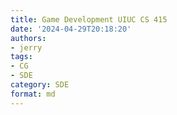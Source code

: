 ```yaml
---
title: Game Development UIUC CS 415
date: '2024-04-29T20:18:20'
authors:
- jerry
tags:
- CG
- SDE
category: SDE
format: md
---
```

<!-- 
# Animation

## Geometric Transformations

The geometry of a mesh is defined by the vertex set
Applying a transformation to a mesh means transforming each vertex location
Simple transformations can be accomplished by multiplying a matrix times the vertex location
- Rotation
- Scale
- Translation
$$
\begin{bmatrix}
d & e & f & a \\
g & h & i & b \\
j & k & l & c \\
0 & 0 & 0 & 1
\end{bmatrix}
\begin{bmatrix}
x \\
y \\
z \\
1
\end{bmatrix}
$$

3 dimensional transformations are implemented as a 4x4 matrix
- We express the 3D position of a point using homogeneous coordinates…add a fourth w coordinate
- Each 3D position (x,y,z) corresponds to a homogeneous point (x,y,z,1)

### 3-D Affine Transformations
General Form (with homogeneous coordinates)
$$
\begin{bmatrix}
d & e & f & a \\
g & h & i & b \\
j & k & l & c \\
0 & 0 & 0 & 1
\end{bmatrix}
\begin{bmatrix}
x \\
y \\
z \\
1
\end{bmatrix}
=
\begin{bmatrix}
dx + ey + fz + a \\
gx + hy + iz + b \\
jx + ky + lz + c \\
1
\end{bmatrix}
$$


### Translation
$$
\mathbf{T}(\mathbf{t}) = \mathbf{T}(t_x, t_y, t_z) =
\begin{bmatrix}
1 & 0 & 0 & t_x \\
0 & 1 & 0 & t_y \\
0 & 0 & 1 & t_z \\
0 & 0 & 0 & 1
\end{bmatrix}
$$

![](./CS415/w10.10.png)
The inverse of a translation matrix is $T^{−1}(t) = T(−t)$, that is, the vector t is negated.

### Scale
![](./CS415/w10.11.png)

### 2-D Rotations: It’s Not Magic
![](./CS415/w10.12.png)Real-Time Rendering, Fourth Edition (Page 60).

### 3-D Rotations
About x-axis
- rotates y to z

$$
\mathbf{R}_x(\phi) = 
\begin{bmatrix}
1 & 0 & 0 & 0 \\
0 & \cos \phi & -\sin \phi & 0 \\
0 & \sin \phi & \cos \phi & 0 \\
0 & 0 & 0 & 1
\end{bmatrix}
$$

About y-axis
- rotates z to x

$$
\mathbf{R}_y(\phi) = 
\begin{bmatrix}
\cos \phi & 0 & \sin \phi & 0 \\
0 & 1 & 0 & 0 \\
-\sin \phi & 0 & \cos \phi & 0 \\
0 & 0 & 0 & 1
\end{bmatrix}
$$

About z-axis
- rotates x to y

$$
\mathbf{R}_z(\phi) = 
\begin{bmatrix}
\cos \phi & -\sin \phi & 0 & 0 \\
\sin \phi & \cos \phi & 0 & 0 \\
0 & 0 & 1 & 0 \\
0 & 0 & 0 & 1
\end{bmatrix}
$$

Rotations do not commute!
- Rotation is around the origin
- To rotate around a point p we have to: translate p to origin, rotate, translate back to p
- Example:![](./CS415/w10.14.png)

### Concatenating Transformations
You can execute a sequence of transformations using a single matrix 
$$M_{n} M_{n-1} ... M_2 M_1 p = Mp$$

Just compute the product of the transformation matrices
Important $M_1$ is applied first then $M_2$ and so on
- **Modeling transformation**: model is sized, placed and oriented in the virtual world 
$$ C = TRS $$ 
$$ TRSp = T(R(Sp)) $$

### Non-Commutativity Example
![](./CS415/w10.15.png)
It generally holds that $MN != NM$, for arbitrary matrices $M$ and $N$.

### Use in Rigging
>3D rigging is the process of creating a skeleton for a 3D model so it can move. Most commonly, characters are rigged before they are animated because if a character model doesn't have a rig, they can't be deformed and moved around.

Each joint has a transformation associated with it
The rigging skeleton generates a tree of transformations
So, fingers are transformed a concatenated transform
Product of matrices from the chest to shoulder to elbow to wrist, etc.








## Orientation: Euler Angles
### Instancing
Vegetation instancing. 
All objects the same color in the lower image are rendered in a single draw call.
You render the same number of triangles as non-instancing…
So why is instancing more performant than using more meshes?

### Animation and Orientation
Interpolation is used to generate in-between frames from keyframes
At a minimum this means interpolating position and orientation of a model 
So…how can we represent orientation?

### Orientation
A model has an initial geometry (from the artist)
Changing that orientation requires rotation
How about just using a single rotation matrix?

Consider a 2D example
- Starting rotation is 90 degree clockwise
- Ending rotation is 90 degree counter-clockwise
- Doing element-by-element linear interpolation to get intermediate rotation
$$
\frac{1}{2}
\begin{bmatrix}
0 & 1 \\
-1 & 0
\end{bmatrix}
+
\frac{1}{2}
\begin{bmatrix}
0 & -1 \\
1 & 0
\end{bmatrix}
=
\begin{bmatrix}
0 & 0 \\
0 & 0
\end{bmatrix}
$$

- Does this make sense? Should we have expected something different?

#### Euler Angles
We can record an orientation as
- Three rotations
- Each rotation is around a principal axis
- Example: $$
\mathbf{E}(h, p, r) = \mathbf{R}_z(r) \mathbf{R}_x(p) \mathbf{R}_y(h)
$$

- This not only option
    - 24 different possible orders one could use
- Also, people use different terminology
    - e.g. “yaw” instead of “head”
    - Also which axis corresponds to a name is not standardized

![](./CS415/w10.3.png)

**The Good Part:**
- Three Euler angles can be used to specify arbitrary object orientation
    - i.e. any orientation we want can be achieved with these 3 rotations
- Euler angles are used in a lot of applications…they are believed to be intuitive
- They are compact…requiring only 3 numbers 
- Easily converted into a single rotation matrix

**The Problematic Parts:**
Are they really intuitive?
![](./CS415/w10.4.png)
Each rotation is given in a new coordinate system
Plus, different triples can be used to generate the same orientation

#### Gimbal Lock
环架锁定（Gimbal lock），也称为万向锁，是使用动态欧拉角表示三维物体的旋转时会出现的问题。
Airplane orientation
- $$R_z(roll) R_x(pitch) R_y(yaw)$$
- Two axes have collapsed onto each other
- Think about this from a user-interface perspective

Imagine you have 3 dials…one for each angle
What action caused the orientation you see?
What happens when z dial is moved now?
What problem could this cause for someone playing a game with this interface? ![](./CS415/w10.5.png)

When the `middle` rotation is a 90 or -90 rotation, we generate gimbal lock
In this example, gimbal lock occurs when a 90 degree turn around axis Z is made
Both X and Y rotations are now performed around the same axis
![](./CS415/w10.6.png)

Is Gimbal Lock that Important?
>“In the video game industry there has been some back-and-forth battles about whether this problem is crucial. In an FPS game, the avatar is usually not allowed to pitch his head all the way to ±π/2, thereby avoiding this problem. In VR, it happens all the time that a user could pitch her head straight up or down. The kinematic singularity often causes the viewpoint to spin uncontrollably…”
-- Virtual Reality by Lavalle Section 3.3

#### Interpolation
Could linearly interpolate between each angle in a start pose and end pose to generate intermediate poses
- This doesn’t work well

It treats rotations as if they were independent of each other and completely ignores the effect they have on each other
- Can result in jerky, unnatural movement





## Orientation: Quaternions 四元数
- Alternative way of encoding orientation
- Game industry standard
- Both Unity and Unreal use them
- User interface may still use Euler Angles
    - Converted to quaternions under the hood

- Developed by Sir William Rowan Hamilton [1843]
- Quaternions are 4-D complex numbers with one real axis and three imaginary axes: $i,j,k$
$$q = q_0 + iq_1 + jq_2 + kq_3$$

- Introduced to Computer Graphics by Shoemake [1985]
- Given an angle and axis, easy to convert to and from quaternion
    - Euler angle conversion to and from arbitrary axis and angle difficult
- Quaternions allow stable and constant interpolation of orientations
    - Cannot be done easily with Euler angles

### Unit Quaternions
For convenience, we will use only unit length quaternions
$$|q| = \sqrt{q_0^2 + q_1^2 + q_2^2 + q_3^2} = 1$$
- These correspond to the set of 4D vectors 
- They form the ‘surface’ of a 4D hypersphere of radius 1

### Quaternions as Rotations
A quaternion can represent a rotation by angle θ around a unit vector a:
$$\pmb{q} = [ cos \frac{\theta}{2} \quad  a_x sin \frac{\theta}{2} \quad  a_y sin \frac{\theta}{2} \quad a_z sin \frac{\theta}{2} ]$$
or
$$\pmb{q} = \langle  cos \frac{\theta}{2} \quad \pmb{a} sin \frac{\theta}{2} \rangle $$
If $\pmb{a}$ is unit length, then $\pmb{q}$ will be also

### Rotation using Quaternions

- Let $q = \cos\left(\frac{\theta}{2}\right) + \sin\left(\frac{\theta}{2}\right) \mathbf{u}$ be a unit quaternion: $|q| = |\mathbf{u}| = 1$
- Let point $\mathbf{p} = (x,y,z) = xi + yj + zk$
- Then the product $q \mathbf{p} q^{-1}$ rotates the point $\mathbf{p}$ about axis $\mathbf{u}$ by angle $\theta$
- Inverse of a unit quaternion is its *conjugate*
  - ...just negate the imaginary part
- $q^{-1} = \left(\cos\left(\frac{\theta}{2}\right) + \sin\left(\frac{\theta}{2}\right) \mathbf{u}\right)^{-1} = \cos\left(-\frac{\theta}{2}\right) + \sin\left(-\frac{\theta}{2}\right) \mathbf{u} = \cos\left(\frac{\theta}{2}\right) - \sin\left(\frac{\theta}{2}\right) \mathbf{u}$
- Composition of rotations $q_{12} = q_1 q_2 \neq q_2 q_1$

### Quaternion to Matrix
To convert a quaternion to a rotation matrix:
$$
\begin{bmatrix}
1 - 2q_2^2 - 2q_3^2 & 2q_1q_2 + 2q_0q_3 & 2q_1q_3 - 2q_0q_2 \\
2q_1q_2 - 2q_0q_3 & 1 - 2q_1^2 - 2q_3^2 & 2q_2q_3 + 2q_0q_1 \\
2q_1q_3 + 2q_0q_2 & 2q_2q_3 - 2q_0q_1 & 1 - 2q_1^2 - 2q_2^2
\end{bmatrix}
$$

### Matrix to Quaternion

Matrix to quaternion is not hard
- it involves a few 'if' statements,
- a square root,
- three divisions,
- and some other stuff

`tr(M)` is the trace
- sum of the diagonal elements

\[
q_0 = \frac{1}{2} \sqrt{tr(M)}
\]

\[
q_1 = \frac{m_{21} - m_{12}}{4q_0}
\]

\[
q_2 = \frac{m_{02} - m_{20}}{4q_0}
\]

\[
q_3 = \frac{m_{10} - m_{01}}{4q_0}
\]

> This assumes $ M $ is a 4x4 homogeneous rotation matrix...so the diagonal ends with a 1

### Quaternion Dot Products
The dot product of two quaternions:

$$
\mathbf{p} \cdot \mathbf{q} = p_0q_0 + p_1q_1 + p_2q_2 + p_3q_3 = |\mathbf{p}||\mathbf{q}|\cos\phi
$$

The angle between two quaternions in 4D space is `half` the angle one would need to rotate from one orientation to the other in 3D space.

### Quaternion Multiplication

We can perform multiplication on quaternions
- we expand them into their complex number form

$$
\mathbf{q} = q_0 + iq_1 + jq_2 + kq_3
$$

If $ \mathbf{q}=(s,\mathbf{v}) $ represents a rotation and $\mathbf{q'=}(s',\mathbf{v}') $represents a rotation,
$\mathbf{qq'}$ represents $\mathbf{q}$ rotated by $\mathbf{q'}$

This follows very similar rules as matrix multiplication (i.e., non-commutative)

$$
\mathbf{qq'} = (q_0 + iq_1 + jq_2 + kq_3)(q_0' + iq_1' + jq_2' + kq_3') 
$$
$$
= \langle ss' - \mathbf{v} \times \mathbf{v}', s\mathbf{v}' + s'\mathbf{v} + \mathbf{v} \times \mathbf{v}' \rangle
$$

> It's just like multiplying 2 rotation matrices together...

Two unit quaternions multiplied together results in another unit quaternion
This corresponds to the same property of complex numbers
Remember(?) multiplication by complex numbers is like a rotation in the complex plane
Quaternions extend the planar rotations of complex numbers to 3D rotations in space

### Linear Interpolation


- If we want to do a linear interpolation between two points **a** and **b** in normal space:

$$
\text{Lerp}(t, \mathbf{a}, \mathbf{b}) = (1-t)\mathbf{a} + t\mathbf{b}
$$

where $t$ ranges from 0 to 1.

- Note that the Lerp operation can be thought of as a weighted average (convex).

- We could also write it in its additive blend form:

$$
\text{Lerp}(t, \mathbf{a}, \mathbf{b}) = \mathbf{a} + t(\mathbf{b}-\mathbf{a})
$$

### Spherical Linear Interpolation
- If we want to interpolate between two points on a sphere (or hypersphere), we do not just want to Lerp between them
- Instead, we will travel across the surface of the sphere by following a ‘great arc’
![](./CS415/w10.7.png)



- The spherical linear interpolation of two unit quaternions **a** and **b** is:

$$
\text{Slerp}(t, \mathbf{a}, \mathbf{b}) = \frac{\sin((1-t)\theta)}{\sin \theta}\mathbf{a} + \frac{\sin(t\theta)}{\sin \theta}\mathbf{b}
$$

where:
- $\theta = \cos^{-1}(\mathbf{a} \cdot \mathbf{b})$

### Quaternion Interpolation
![](./CS415/w10.8.png)
- Useful for animating objects between two poses
- Not useful for all camera orientations
  - up vector can become tilted and annoy viewers
  - depends on application
- Interpolated path through SLERP rotates
  - around a fixed axis
  - at a constant speed
  - so, no acceleration

If we want to interpolate through a series of orientations $\mathbf{q_1}, \mathbf{q_2}, \ldots, \mathbf{q_n}$, is SLERP a good choice?

### Chained Quaternion Interpolation

>When more than two orientations, say $$ q_0, q_1, ..., q_{n-1}$$, are available, and we want to interpolate from $$ q_0 $$ to $$ q_1 $$ to $$ q_2 $$, and so on until $$ q_{n-1} $$, SLERP can be used in a straightforward fashion. However, using $$ q_{i-1} $$ and $$ q_i $$ as arguments to SLERP, and then $$ q_i $$ and $$ q_{i+1} $$ as subsequent arguments, can cause sudden jerks to appear in the orientation.

- **Can smooth the path by using a spherical curve instead of a straight line**

>A better way to interpolate is to use some sort of spline. We introduce quaternions $$ \hat{a}_i $$ and $$ \hat{a}_{i+1} $$ between $$ q_i $$ and $$ q_{i+1} $$. Spherical cubic interpolation can be defined within the set of quaternions $$ q_i, \hat{a}_i, \hat{a}_{i+1}, $$ and $$ q_{i+1} $$. Surprisingly, these extra quaternions are computed as shown below:

$$
\hat{a}_i = q_i \exp\left(\frac{\log(q_{i-1}^{-1} q_i) + \log(q_i^{-1} q_{i+1})}{4}\right)
$$

The interpolation function, **SQUAD** (Spherical Quadrangle Interpolation), is defined as:

$$
\text{squad}(q_i, q_{i+1}, \hat{a}_i, \hat{a}_{i+1}, t) = \text{slerp}(\text{slerp}(q_i, q_{i+1}, t), \text{slerp}(\hat{a}_i, \hat{a}_{i+1}, t), 2t(1 - t))
$$

This approach allows for a smooth transition between quaternions, minimizing abrupt changes in orientation.

### Interpolating Quaternions: The Hack
Interpolating quaternions should be done on the surface of a 3D unit sphere embedded in 4D space. 
However, much simpler interpolation along a 4D straight line (open circles) followed by reprojection of the results onto the sphere (black circles) is often sufficient.
![](./CS415/w10.9.png)



### T/F
- (T) Any orientation expressed as a quaternion can be expressed using Euler angles.
- (T) An Euler angle representation of an orientation uses less data than a quaternion representation.
- (F) The three axes used for the Euler angle representation must be unique. For example, using the X axis, then the Y axis and then the X axis would not work.
- (T) Changing the order of rotation can affect the result. For example, switching from an XYZ order to a YXZ order may change the orientation even if the three angles remain the same.



# Game Physics

## Simple Physics Engine

### The Timestep
How does the timestep effect the accuracy of the engine?
How would you see that error in a game?
Timestep in games uses wall-clock time (sometimes a scaled version)
- Also related to framerate

If the physics timestep is tied to the framerate, what can happen?

### UE Substepping
In UE look at Project Settings > Engine > Physics
- Substepping creates a degree of framerate independence for physics
- When framerate drops, Unreal will add extra physics iterations
- Physics timestep will not exceed the max delta time

## Collision Detection

### Bounding Volumes
AABB=Axis Aligned Bounding Box 
OOBB = Object-Oriented Bounding Box 
BVH = Bounding Volume Hierarchy

### BVH Construction
Can be constructed top down:
1. Compute bounding volume enclosing all of the geometry
2. Split the geometry into two or more groups
3. Compute bounding volume for each group
4. Recurse
5. Leaf nodes will enclose only one geometric primitive

#### BVH: Howto Split
- Can compute a centroid for each geometric primitive
    - Split on median centroid, along longest axis
    - Split on average centroid, along longest axis
- More sophisticated splitting criteria can be used
    - E.g. Surface Area Heuristic used on BVHs for ray-tracing

#### BVH: Howto Collide
- In a single BVH for scene
    - Two geometric primitives can overlap only if their volumes overlap

- Or, BVHs can be used for each composite object (e.g. mesh)
    - A search tree is constructed that records descent into each BVH
    - Determines if any cells overlap

# Introduction to Ray Tracing

# Rendering
## UE 5 Lumen
### Global Illumination
>“Global illumination…is a group of algorithms used in 3D computer graphics that are meant to add more realistic lighting to 3D scenes. Such algorithms take into account not only the light that comes directly from a light source (direct illumination), but also subsequent cases in which light rays from the same source are reflected by other surfaces in the scene, whether reflective or not (indirect illumination).
Theoretically, reflections, refractions, and shadows are all examples of global illumination, because when simulating them, one object affects the rendering of another (as opposed to an object being affected only by a direct source of light). In practice, however, only the simulation of diffuse inter-reflection or caustics is called global illumination.*” -- Wikipedia

### Lumen
Lumen is Unreal Engine 5's fully dynamic global illumination and reflections system
- Enabled out of the box. 
- Designed for next-generation consoles
- Supports high-end visualizations like architectural visualization
>“Lumen uses multiple ray-tracing methods to solve Global Illumination and Reflections. 
Screen Traces are done first, followed by a more reliable method. Lumen uses Software Ray Tracing through Signed Distance Fields by default, but can achieve higher quality on supporting video cards when Hardware Ray Tracing is enabled.”


# Game AI
## Tactical Waypoints
### Tactical and Strategic AI
Previously discuss pathfinding and decision making 
- A*
- Decision trees

Limitations
- Intended for use by a single character (no intelligent coordination between characters)
- Lack ability predict strategic or “big picture” outcomes
- Poor utilization of environment to tactical advantage

Tactical and strategic AI try to overcome these limitations
- Not needed in some game genres e.g. platformers or simple shooters

### Tactical Waypoints
- Waypoint is a position in a game level used in pathfinding at intermediate nodes along a route
- Can use waypoints for other kind of decision making
    - Can add data indicating special tactical features
    - Sometimes called “rally points”
    - Examples…
        - Safe spot designated for troops to retreat to…
        - Cover points or sniper positions
        - Heavily shadowed areas


# Game Design
## High-Level Design Process
- Designing from a high-level vision

- Analogous to other industries
    - User types
    - User experiences
    - Systems first then features

- Getting better at the process
    - We are a young industry
        - Rockstar
        - Ubisoft

## Principles of Design: 
### Starting Points
Design is an exercise in constraints
- Technical
- Narrative/World
- Time/Resources/Scope

Player Choice as a key constraint 
- Some games offer little choice (the designer experience)
- Others are more-wide open

Make sure you understand the project requirements
- Saints Row 3 and the over-developed missions/Co-op
- Processes can be constraints
    - “Fail Fast”

All apps/games start with an IDEA
There is so much more to what you want to build
The primary role of a designer is to clearly communicate how that IDEA fits into an App/Game (the bigger picture, the Vision)
What happens without that clarity? 
- Confusion
- Delay
- People building to their own vs. the required standards 

The question is: what focuses the design, what drives the definition of the Vision?

Once you have an idea, set a genre and then build a world around it
- Provides Context

- Provides Consistency

- Expand upon the idea to provide depth
    - An idea is a feature in most cases, a feature is not a game
    - Why is the world the way it is? Leads to new complementary ideas
    - Examples: Renegade and Red Faction Guerrilla

- Improve Immersion/Presence
    - Most games are Skill Challenges
    - Skill develops over time, the world encourages retention
    - Interactivity can add another layer

Player Types: These define the core interests of the user we are targeting with our features.
Example: Minecraft
- The Collector: 
    - This user requires the opportunity to gather items and build a large stockpile of items. 
    - The Builder:This user type enjoys creating different imaginative items from the resources available.

Define your User Experience(s): 
- The different emotional responses we are trying to elicit with our app/game features 
- Example: We want the gamer to be in awe when they face the challenges of our world.

## MDA
Mechanics: The rules and concepts that formally specify the game-as-system.
Dynamics: The run-time behavior of the game-as-system.
Aesthetics: The desirable emotional responses evoked by the game dynamics.

### 8 Kinds of Fun
1. Sensation: Game as sense-pleasure
Games that evoke emotion in the player through sound, visuals, controller rumble or physical effort.
2. Fantasy: Game as make-believe
Game as a mean to take the player to another world, some call it escapism. 
3. Narrative: Game as drama
Game as a mean to tell a story or narrative to the player.
4. Challenge: Game as obstacle course
Games that provide the player(s) with highly competitive value or with increasingly difficult challenges.
5. Fellowship: Game as social framework
Games that have social interactions as its core or as a big feature.
6. Discovery: Game as uncharted territory
Games in which the player explores the world he/she finds himself/herself in.
7. Expression: Game as self-discovery
Games that allow for self-expression from the player through gameplay.
8. Masochism: Game as submission
Games that have "farming" or "grinding" as a core element5. Fellowship: Game as social framework





# Reference:
[https://illinois-cs415.github.io](https://illinois-cs415.github.io) -->
